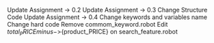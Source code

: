 Update Assignment -> 0.2
Update Assignment -> 0.3
    Change Structure Code
Update Assignment -> 0.4
    Change keywords and variables name
    Change hard code
    Remove commom_keyword.robot 
    Edit ${total_PRICEminus}->${product_PRICE} on search_feature.robot 